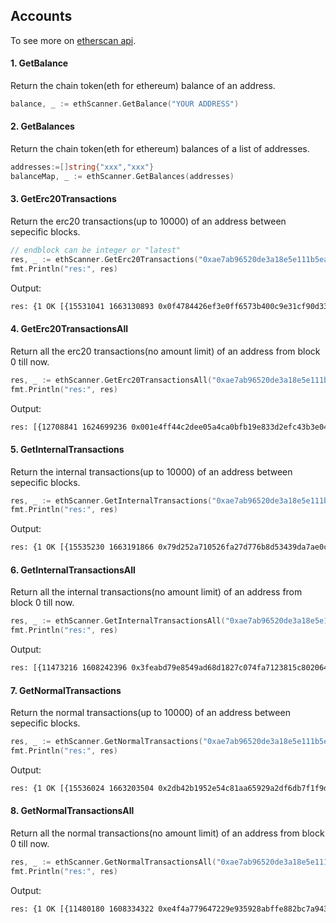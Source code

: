 ## Accounts

To see more on [etherscan api](https://docs.etherscan.io/api-endpoints/accounts).

#### 1. GetBalance

Return the chain token(eth for ethereum) balance of an address.

```go
balance, _ := ethScanner.GetBalance("YOUR ADDRESS")

```

#### 2. GetBalances

Return the chain token(eth for ethereum) balances of a list of addresses.

```go
addresses:=[]string{"xxx","xxx"}
balanceMap, _ := ethScanner.GetBalances(addresses)
```

#### 3. GetErc20Transactions

Return the erc20 transactions(up to 10000) of an address between sepecific blocks.

```go
// endblock can be integer or "latest"
res, _ := ethScanner.GetErc20Transactions("0xae7ab96520de3a18e5e111b5eaab095312d7fe84", 15530000, 15536300)
fmt.Println("res:", res)
```

Output:

```bash
res: {1 OK [{15531041 1663130893 0x0f4784426ef3e0ff6573b400c9e31cf90d33fcfdb65c891b9e0eaa3201fc427b 21 0x9772413a1b27de0d6a39551f587a4d645bbe8d6e44b66696579bbbec014e50da 0x32467b144a687759ffdc1c6ffc8f9e0177d8f728 0xae7ab96520de3a18e5e111b5eaab095312d7fe84 0xae7ab96520de3a18e5e111b5eaab095312d7fe84 100000000000000000 stETH stETH 18 250 98345 15860000000 72111 26443498 deprecated 5161}]}
```

#### 4. GetErc20TransactionsAll

Return all the erc20 transactions(no amount limit) of an address from block 0 till now.

```go
res, _ := ethScanner.GetErc20TransactionsAll("0xae7ab96520de3a18e5e111b5eaab095312d7fe84")
fmt.Println("res:", res)
```

Output:

```bash
res: [{12708841 1624699236 0x001e4ff44c2dee05a4ca0bfb19e833d2efc43b3e0401c1a9f8f2f85e034af0a8 27 0xed1ca3bb9147cd70e5eb710cb81451a96b1d4d3d4bd13692448659dbec3ae228 0x6001755d9e1934c478e0de6739868bcaee6b8e44 0xae7ab96520de3a18e5e111b5eaab095312d7fe84 0xae7ab96520de3a18e5e111b5eaab095312d7fe84 1 stETH stETH 18 43 81615 15000000000 64225 2297067 deprecated 2827387} ...]
```

#### 5. GetInternalTransactions

Return the internal transactions(up to 10000) of an address between sepecific blocks.

```go
res, _ := ethScanner.GetInternalTransactions("0xae7ab96520de3a18e5e111b5eaab095312d7fe84", 15535000, 15536300)
fmt.Println("res:", res)
```

Output:

```bash
res: {1 OK [{15535230 1663191866 0x79d252a710526fa27d776b8d53439da7ae0c5f30ef30ef9b134941b683595266 0xae7ab96520de3a18e5e111b5eaab095312d7fe84 0x00000000219ab540356cbb839cbe05303d7705fa 32000000000000000000   call 13761466 23350 0_1_1_1 0 }...]}
```

#### 6. GetInternalTransactionsAll

Return all the internal transactions(no amount limit) of an address from block 0 till now.

```go
res, _ := ethScanner.GetInternalTransactionsAll("0xae7ab96520de3a18e5e111b5eaab095312d7fe84")
fmt.Println("res:", res)
```

Output:

```bash
res: [{11473216 1608242396 0x3feabd79e8549ad68d1827c074fa7123815c80206498946293d5373a160fd866 0xb8ffc3cd6e7cf5a098a1c92f48009765b24088dc  0 0xae7ab96520de3a18e5e111b5eaab095312d7fe84  create 1602466 254707 27_0_1 0 }...]
```

#### 7. GetNormalTransactions

Return the normal transactions(up to 10000) of an address between sepecific blocks.

```go
res, _ := ethScanner.GetNormalTransactions("0xae7ab96520de3a18e5e111b5eaab095312d7fe84", 15536000, 15536300)
fmt.Println("res:", res)
```

Output:

```bash
res: {1 OK [{15536024 1663203504 0x2db42b1952e54c81aa65929a2df6db7f1f9d90f389b08eaa0e001a8c253df71b 10 0xfbb2df98de835cf2d1f80cb30f168e7a9d163e2d3c107825b21502a0bb673c2c 1 0x1e0f47b58c3216fa85ddc94d137b9f16988440d0 0xae7ab96520de3a18e5e111b5eaab095312d7fe84 0 89347 17900000000 0 1 0x095ea7b30000000000000000000000001111111254fb6c44bac0bed2854e76f90643097dffffffffffffffffffffffffffffffffffffffffffffffffffffffffffffffff  88850 67850 555}...]}
```

#### 8. GetNormalTransactionsAll

Return all the normal transactions(no amount limit) of an address from block 0 till now.

```go
res, _ := ethScanner.GetNormalTransactionsAll("0xae7ab96520de3a18e5e111b5eaab095312d7fe84")
fmt.Println("res:", res)
```

Output:

```bash
res: {1 OK [{11480180 1608334322 0xe4f4a779647229e935928abffe882bc7a943fd36a102bfe2b0b01f66afb863cd 1 0x80f64e4f946f6249859efd14c90ac6b4bf1e985839fc11210e011dabbb1f9b36 96 0x2d07c0a3c8033af7e3eee470b15a3a7831009268 0xae7ab96520de3a18e5e111b5eaab095312d7fe84 10000000000000000 300000 28000000000 0 1 0xa1903eab0000000000000000000000000000000000000000000000000000000000000000  8394526 114496 4056419}...]}
```
